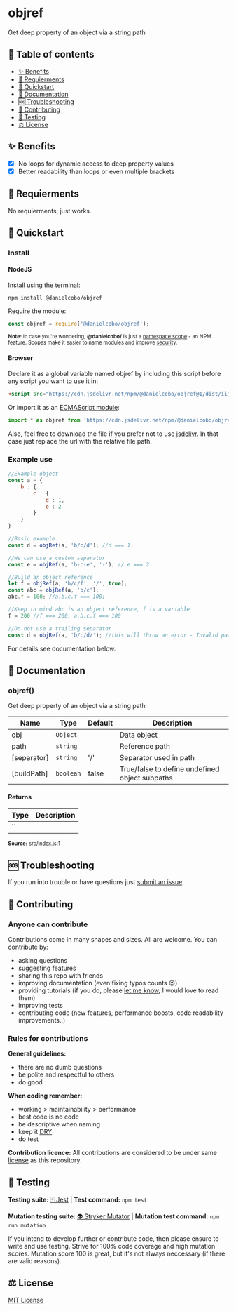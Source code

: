 # objref

Get deep property of an object via a string path

## 🧭 Table of contents

- [✨ Benefits](#-benefits)
- [🎒 Requierments](#-requierments)
- [🚀 Quickstart](#-quickstart)
- [📘 Documentation](#-documentation)
- [🆘 Troubleshooting](#-troubleshooting)
- [🤝 Contributing](#-contributing)
- [🧪 Testing](#-testing)
- [⚖️ License](#️-license)

## ✨ Benefits

- [x] No loops for dynamic access to deep property values
- [x] Better readability than loops or even multiple brackets

## 🎒 Requierments

No requierments, just works.

## 🚀 Quickstart

### Install

#### NodeJS

Install using the terminal:

```cli
npm install @danielcobo/objref
```

Require the module:

```js
const objref = require('@danielcobo/objref');
```

<sub>**Note:** In case you're wondering, **@danielcobo/** is just a [namespace scope](https://docs.npmjs.com/about-scopes/) - an NPM feature. Scopes make it easier to name modules and improve [security](https://github.blog/2021-02-12-avoiding-npm-substitution-attacks/).</sub>

#### Browser

Declare it as a global variable named objref by including this script before any script you want to use it in:

```html
<script src="https://cdn.jsdelivr.net/npm/@danielcobo/objref@1/dist/iife/bundle.min.js"></script>
```

Or import it as an [ECMAScript module](https://developer.mozilla.org/en-US/docs/Web/JavaScript/Reference/Statements/import):

```js
import * as objref from 'https://cdn.jsdelivr.net/npm/@danielcobo/objref@1/dist/esm/bundle.min.js';
```

Also, feel free to download the file if you prefer not to use [jsdelivr](https://www.jsdelivr.com). In that case just replace the url with the relative file path.

### Example use

```js
//Example object
const a = {
	b : {
		c : {
			d : 1,
			e : 2
		}
	}
}

//Basic example
const d = objRef(a, 'b/c/d'); //d === 1

//We can use a custom separator
const e = objRef(a, 'b-c-e', '-'); // e === 2

//Build an object reference	
let f = objRef(a, 'b/c/f', '/', true);
const abc = objRef(a, 'b/c');
abc.f = 100; //a.b.c.f === 100; 

//Keep in mind abc is an object reference, f is a variable
f = 200 //f === 200; a.b.c.f === 100

//Do not use a trailing separator
const d = objRef(a, 'b/c/d/'); //this will throw an error - Invalid path
```

For details see documentation below.

## 📘 Documentation
### objref()
Get deep property of an object via a string path

| Name | Type | Default | Description |
| ---- | ---- | ------- | ----------- |
| obj | `Object` |  | Data object |
| path | `string` |  | Reference path |
| [separator] | `string` | &#x27;/&#x27; | Separator used in path |
| [buildPath] | `boolean` | false | True/false to define undefined object subpaths |

#### Returns
| Type | Description |
| ---- | ----------- |
| `` |  |

<sub>**Source:** [src/index.js:1](https://github.com/danielcobo/objref/blob/master/src/index.js?plain=1#L1)</sub>

## 🆘 Troubleshooting

If you run into trouble or have questions just [submit an issue](https://github.com/danielcobo/objref/issues).

## 🤝 Contributing

### Anyone can contribute

Contributions come in many shapes and sizes. All are welcome.
You can contribute by:

- asking questions
- suggesting features
- sharing this repo with friends
- improving documentation (even fixing typos counts 😉)
- providing tutorials (if you do, please [let me know](https://twitter.com/danielcobocom), I would love to read them)
- improving tests
- contributing code (new features, performance boosts, code readability improvements..)

### Rules for contributions

**General guidelines:**

- there are no dumb questions
- be polite and respectful to others
- do good

**When coding remember:**

- working > maintainability > performance
- best code is no code
- be descriptive when naming
- keep it [DRY](https://en.wikipedia.org/wiki/Don%27t_repeat_yourself)
- do test

**Contribution licence:**
All contributions are considered to be under same [license](#️-license) as this repository.

## 🧪 Testing

**Testing suite:** [🃏 Jest](https://jestjs.io) | **Test command:** `npm test`

**Mutation testing suite:** [👽 Stryker Mutator](https://stryker-mutator.io) | **Mutation test command:** `npm run mutation`

If you intend to develop further or contribute code, then please ensure to write and use testing. Strive for 100% code coverage and high mutation scores. Mutation score 100 is great, but it's not always neccessary (if there are valid reasons).

## ⚖️ License

[MIT License](https://github.com/danielcobo/objref/blob/master/LICENSE.md)
